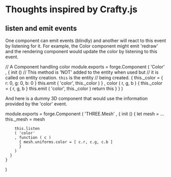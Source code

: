 # Thoughts inspired by Crafty.js

## listen and emit events
One component can emit events (blindly) and another will react to this event by
listening for it. For example, the Color component might emit 'redraw' and the
rendering component would update the color by listening to this event.

  // A Component handling color
  module.exports = forge.Component
  ( 'Color'
  , { init ()  // This method is 'NOT' added to the entity when used but
               // it is called on entity creation. `this` is the entity
               // being created.
      { this._color = { r: 0, g: 0, b: 0 }
        this.emit ( 'color', this._color )
      }
    , color ( r, g, b )
      { this._color = { r, g, b }
        this.emit ( 'color', this._color )
        return this
      }
    }
  )

And here is a dummy 3D component that would use the information provided by the
'color' event.

  module.exports = forge.Component
  ( 'THREE.Mesh'
  , { init ()
      { let mesh   = ...
        this._mesh = mesh

        this.listen
        ( 'color'
        , function ( c )
          { mesh.uniforms.color = [ c.r, c.g, c.b ]
          }
        )
      }
    }
  )
